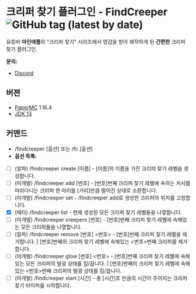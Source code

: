# 크리퍼 찾기 플러그인 - FindCreeper ![GitHub tag (latest by date)](https://img.shields.io/github/v/tag/superjoy0502/FindCreeper?color=orange&label=release)
 유튜버 **마인애플**의 "크리퍼 찾기" 시리즈에서 영감을 받아 제작하게 된 **간편한** 크리퍼 찾기 플러그인.
 
 **문의:**
 * [Discord](https://discord.gg/hdJ49uvesU)
 
버젼
------
* [PaperMC](https://github.com/PaperMC/Paper) 1.16.4
* [JDK 13](https://www.oracle.com/java/technologies/javase-jdk13-downloads.html)

커맨드
------
* /findcreeper [옵션] 또는 /fc [옵션]
* **옵션 목록:**
* [ ] (알파) /findcreeper create [이름] - [이름]의 이름을 가진 크리퍼 찾기 레벨을 생성합니다.
* [ ] (미개발) /findcreeper add [번호] - [번호]번째 크리퍼 찾기 레벨에 속하는 커서를 따라다니는 크리퍼 한 마리를 [거리]만큼 떨어진 상태로 소환합니다.
* [ ] (미개발) /findcreeper set - /findcreeper add로 생성한 크리퍼의 위치를 고정합니다.
* [x] (베타) /findcreeper list - 현재 생성된 모든 크리퍼 찾기 레벨들을 나열합니다.
* [ ] (미개발) /findcreeper creepers [번호] - [번호]번째 크리퍼 찾기 레벨에 속해있는 모든 크리퍼들을 나열합니다.
* [ ] (알파) /findcreeper remove [번호] <번호> - [번호]번째 크리퍼 찾기 레벨을 제거합니다. | [번호]번째의 크리퍼 찾기 레벨에 속해있는 <번호>번째 크리퍼를 제거합니다.
* [ ] (미개발) /findcreeper glow [번호] <번호> - [번호]번째 크리퍼 찾기 레벨에 속해있는 모든 크리퍼의 발광 상태를 킴/끕니다. | [번호]번째의 크리퍼 찾기 레벨에 속해있는 <번호>번째 크리퍼의 발광 상태를 킴/끕니다.
* [ ] (미개발) /findcreeper start [시간] - 총 [시간]초 만큼의 시간이 주어지는 크리퍼 찾기 타이머를 시작합니다.

